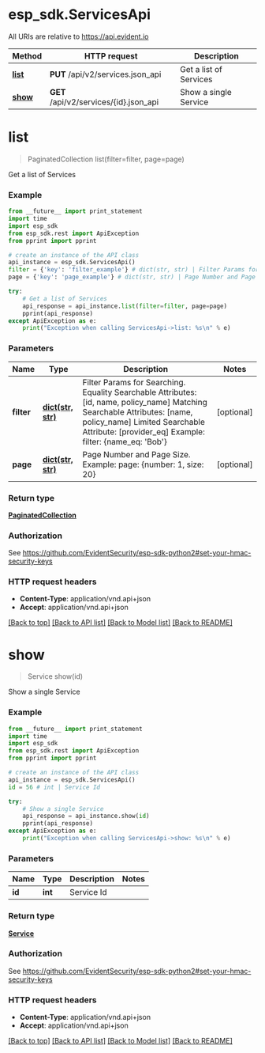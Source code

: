 # esp_sdk.ServicesApi

All URIs are relative to https://api.evident.io

Method | HTTP request | Description
------------- | ------------- | -------------
[**list**](ServicesApi.md#list) | **PUT** /api/v2/services.json_api | Get a list of Services
[**show**](ServicesApi.md#show) | **GET** /api/v2/services/{id}.json_api | Show a single Service


# **list**
> PaginatedCollection list(filter=filter, page=page)

Get a list of Services

### Example 
```python
from __future__ import print_statement
import time
import esp_sdk
from esp_sdk.rest import ApiException
from pprint import pprint

# create an instance of the API class
api_instance = esp_sdk.ServicesApi()
filter = {'key': 'filter_example'} # dict(str, str) | Filter Params for Searching.  Equality Searchable Attributes: [id, name, policy_name] Matching Searchable Attributes: [name, policy_name] Limited Searchable Attribute: [provider_eq]   Example: filter: {name_eq: 'Bob'} (optional)
page = {'key': 'page_example'} # dict(str, str) | Page Number and Page Size.  Example: page: {number: 1, size: 20} (optional)

try: 
    # Get a list of Services
    api_response = api_instance.list(filter=filter, page=page)
    pprint(api_response)
except ApiException as e:
    print("Exception when calling ServicesApi->list: %s\n" % e)
```

### Parameters

Name | Type | Description  | Notes
------------- | ------------- | ------------- | -------------
 **filter** | [**dict(str, str)**](str.md)| Filter Params for Searching.  Equality Searchable Attributes: [id, name, policy_name] Matching Searchable Attributes: [name, policy_name] Limited Searchable Attribute: [provider_eq]   Example: filter: {name_eq: &#39;Bob&#39;} | [optional] 
 **page** | [**dict(str, str)**](str.md)| Page Number and Page Size.  Example: page: {number: 1, size: 20} | [optional] 

### Return type

[**PaginatedCollection**](PaginatedCollection.md)

### Authorization

See https://github.com/EvidentSecurity/esp-sdk-python2#set-your-hmac-security-keys

### HTTP request headers

 - **Content-Type**: application/vnd.api+json
 - **Accept**: application/vnd.api+json

[[Back to top]](#) [[Back to API list]](../README.md#documentation-for-api-endpoints) [[Back to Model list]](../README.md#documentation-for-models) [[Back to README]](../README.md)

# **show**
> Service show(id)

Show a single Service

### Example 
```python
from __future__ import print_statement
import time
import esp_sdk
from esp_sdk.rest import ApiException
from pprint import pprint

# create an instance of the API class
api_instance = esp_sdk.ServicesApi()
id = 56 # int | Service Id

try: 
    # Show a single Service
    api_response = api_instance.show(id)
    pprint(api_response)
except ApiException as e:
    print("Exception when calling ServicesApi->show: %s\n" % e)
```

### Parameters

Name | Type | Description  | Notes
------------- | ------------- | ------------- | -------------
 **id** | **int**| Service Id | 

### Return type

[**Service**](Service.md)

### Authorization

See https://github.com/EvidentSecurity/esp-sdk-python2#set-your-hmac-security-keys

### HTTP request headers

 - **Content-Type**: application/vnd.api+json
 - **Accept**: application/vnd.api+json

[[Back to top]](#) [[Back to API list]](../README.md#documentation-for-api-endpoints) [[Back to Model list]](../README.md#documentation-for-models) [[Back to README]](../README.md)

